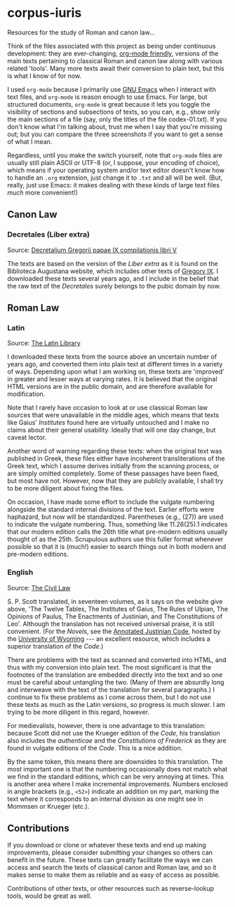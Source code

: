 <!-- -*- mode: markdown -*- -->

corpus-iuris
============

Resources for the study of Roman and canon law...

Think of the files associated with this project as being under
continuous development: they are ever-changing,
[org-mode friendly](http://orgmode.org), versions of the main texts
pertaining to classical Roman and canon law along with various related
'tools'.  Many more texts await their conversion to plain text, but
this is what I know of for now.

I used `org-mode` because I primarily use
[GNU Emacs](https://www.gnu.org/software/emacs/) when I interact with
text files, and `org-mode` is reason enough to use Emacs.  For large,
but structured documents, `org-mode` is great because it lets you
toggle the visibility of sections and subsections of texts, so you
can, e.g., show only the main sections of a file (say, only the titles
of the file codex-01.txt).  If you don't know what I'm talking about,
trust me when I say that you're missing out; but you can compare the
three screenshots if you want to get a sense of what I mean.

Regardless, until you make the switch yourself, note that `org-mode`
files are usually still plain ASCII or UTF-8 (or, I suppose, your
encoding of choice), which means if your operating system and/or text
editor doesn't know how to handle an `.org` extension, just change it
to `.txt` and all will be well.  (But, really, just use Emacs: it
makes dealing with these kinds of large text files *much* more
convenient!)


## Canon Law

### Decretales (Liber extra)

Source: [Decretalium Gregorii papae IX compilationis libri V](http://www.hs-augsburg.de/~harsch/Chronologia/Lspost13/GregoriusIX/gre_0000.html)

The texts are based on the version of the *Liber extra* as it is found
on the Biblioteca Augustana website, which includes other texts of
[Gregory IX](http://www.hs-augsburg.de/~harsch/Chronologia/Lspost13/GregoriusIX/gre_intr.html).
I downloaded these texts several years ago, and I include in the
belief that the raw text of the *Decretales* surely belongs to the
pubic domain by now.


## Roman Law


### Latin

Source:  [The Latin Library](http://thelatinlibrary.com/ius.html)

I downloaded these texts from the source above an uncertain number of
years ago, and converted them into plain text at different times in a
variety of ways.  Depending upon what I am working on, these texts are
'improved' in greater and lesser ways at varying rates.  It is
believed that the original HTML versions are in the public domain, and
are therefore available for modification.

Note that I rarely have occasion to look at or use classical Roman law
sources that were unavailable in the middle ages, which means that
texts like Gaius' *Institutes* found here are virtually untouched and
I make no claims about their general usability.  Ideally that will one
day change, but caveat lector.

Another word of warning regarding these texts: when the original text
was published in Greek, these files either have incoherent
transliterations of the Greek text, which I assume derives initially
from the scanning process, or are simply omitted completely.  Some of
these passages have been fixed, but most have not.  However, now that
they are publicly available, I shall try to be more diligent about
fixing the files.

On occasion, I have made some effort to include the vulgate numbering
alongside the standard internal divisions of the text.  Earlier
efforts were haphazard, but now will be standardized.  Parentheses
(e.g., (27)) are used to indicate the vulgate numbering.  Thus,
something like 11.26(25).1 indicates that our modern edition calls the
26th title what pre-modern editions usually thought of as the 25th.
Scrupulous authors use this fuller format whenever possible so that it
is (much!) easier to search things out in both modern and pre-modern
editions.


### English

Source: [The Civil Law](http://www.constitution.org/sps/sps.htm)

S. P. Scott translated, in seventeen volumes, as it says on the
website give above, 'The Twelve Tables, The Institutes of Gaius, The
Rules of Ulpian, The Opinions of Paulus, The Enactments of Justinian,
and The Constitutions of Leo'.  Although the translation has not
received universal praise, it is still convenient.  (For the *Novels*,
see the
[Annotated Justinian Code](http://www.uwyo.edu/lawlib/justinian%2Dnovels/),
hosted by the [University of Wyoming](http://www.uwyo.edu/) --- an
excellent resource, which includes a superior translation of the
*Code*.)

There are problems with the text as scanned and converted into HTML,
and thus with my conversion into plain text.  The most significant is
that the footnotes of the translation are embedded directly into the
text and so one must be careful about untangling the two. (Many of
them are absurdly long and interweave with the text of the translation
for several paragraphs.)  I continue to fix these problems as I come
across them, but I do not use these texts as much as the Latin
versions, so progress is much slower.  I am trying to be more diligent
in this regard, however.

For medievalists, however, there is one advantage to this translation:
because Scott did not use the Krueger edition of the *Code*, his translation
also includes the *authenticae* and the *Constitutions of Frederick* as they
are found in vulgate editions of the *Code*.  This is a nice addition.

By the same token, this means there are downsides to this translation.
The most important one is that the numbering occasionally does not
match what we find in the standard editions, which can be very
annoying at times.  This is another area where I make incremental
improvements.  Numbers enclosed in angle brackets (e.g., `<52>`)
indicate an addition on my part, marking the text where it corresponds
to an internal division as one might see in Mommsen or Krueger (etc.).

## Contributions

If you download or clone or whatever these texts and end up making
improvements, please consider submitting your changes so others can
benefit in the future.  These texts can greatly facilitate the ways we
can access and search the texts of classical canon and Roman law, and
so it makes sense to make them as reliable and as easy of access as
possible.

Contributions of other texts, or other resources such as
reverse-lookup tools, would be great as well.
